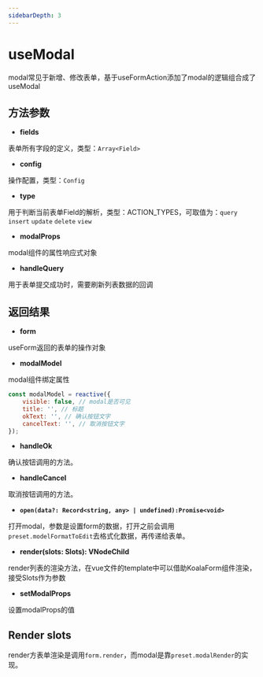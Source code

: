 ```yaml
---
sidebarDepth: 3
---
```

# useModal
modal常见于新增、修改表单，基于useFormAction添加了modal的逻辑组合成了useModal

<ExampleDoc>
<UseModal>
</UseModal>
<template #code>

<<< @/examples/UseModal.vue

<<< @/examples/user.js

</template>
</ExampleDoc>

## 方法参数

- **fields**

表单所有字段的定义，类型：`Array<Field>`

- **config**

操作配置，类型：`Config`

- **type**

用于判断当前表单Field的解析，类型：ACTION_TYPES，可取值为：`query` `insert` `update` `delete` `view`

- **modalProps**

modal组件的属性响应式对象

- **handleQuery**

用于表单提交成功时，需要刷新列表数据的回调

## 返回结果
- **form**

useForm返回的表单的操作对象

- **modalModel**

modal组件绑定属性
```js
const modalModel = reactive({
    visible: false, // modal是否可见
    title: '', // 标题
    okText: '', // 确认按钮文字
    cancelText: '', // 取消按钮文字
});
```

- **handleOk**

确认按钮调用的方法。

- **handleCancel**

取消按钮调用的方法。

- **`open(data?: Record<string, any> | undefined):Promise<void>`**

打开modal，参数是设置form的数据，打开之前会调用`preset.modelFormatToEdit`去格式化数据，再传递给表单。

- **render(slots: Slots): VNodeChild**

render列表的渲染方法，在vue文件的template中可以借助KoalaForm组件渲染，接受Slots作为参数

- **setModalProps**

设置modalProps的值

## Render slots
render方表单渲染是调用`form.render`，而modal是靠`preset.modalRender`的实现。